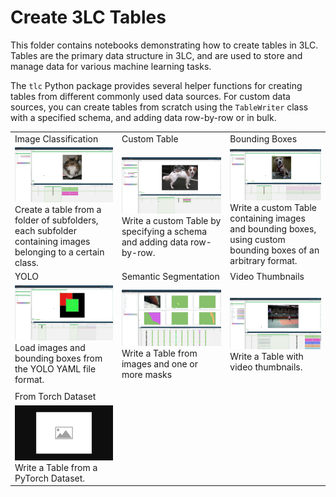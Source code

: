 # Create 3LC Tables

This folder contains notebooks demonstrating how to create tables in 3LC. Tables are the primary data structure in 3LC, and are used to store and manage data for various machine learning tasks.

The `tlc` Python package provides several helper functions for creating tables from different commonly used data sources. For custom data sources, you can create tables from scratch using the `TableWriter` class with a specified schema, and adding data row-by-row or in bulk.

|                        |                        |                        |
|------------------------|------------------------|------------------------|
| Image Classification   | Custom Table           | Bounding Boxes         |
| [![img][image-classification-img]][image-classification-link] <br> Create a table from a folder of subfolders, each subfolder containing images belonging to a certain class. | [![custom][custom-img]][custom-link] <br> Write a custom Table by specifying a schema and adding data row-by-row. | [![bb][bb-img]][bb-link] <br> Write a custom Table containing images and bounding boxes, using custom bounding boxes of an arbitrary format. |
| YOLO                   | Semantic Segmentation  | Video Thumbnails       |
| [![yolo][yolo-img]][yolo-link] <br> Load images and bounding boxes from the YOLO YAML file format. | [![semseg][semseg-img]][semseg-link] <br> Write a Table from images and one or more masks | [![video][video-img]][video-link] <br> Write a Table with video thumbnails. |
|                        |                        |                        |
| From Torch Dataset      |  |    |
| [![torch][torch-img]][torch-link] <br> Write a Table from a PyTorch Dataset. |  |    |

[image-classification-img]: ../images/create-image-classification-table.png
[image-classification-link]: create-image-classification-table.ipynb
[custom-img]: ../images/create-custom-table.png
[custom-link]: create-custom-table.ipynb
[bb-img]: ../images/create-bb-table.png
[bb-link]: create-bb-table.ipynb
[yolo-img]: ../images/create-yolo-table.png
[yolo-link]: create-yolo-table.ipynb
[semseg-img]: ../images/semseg.png
[semseg-link]: create-semantic-segmentation-dataset.ipynb
[video-img]: ../images/create-video-thumbnail-table.png
[video-link]: create-video-thumbnail-table.ipynb
[torch-img]: ../images/placeholder.png
[torch-link]: create-table-from-torch.ipynb
